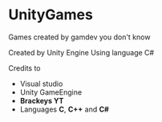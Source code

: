 # UnityGames
Games created by gamdev you don't know

Created by Unity Engine 
 Using  language C#

Credits to 
- Visual studio
- Unity GameEngine
- **Brackeys YT**
- Languages **C**, **C++** and **C#**
           
